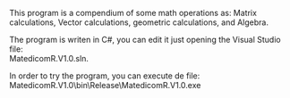 <p>This program is a compendium of some math operations as: Matrix calculations, Vector calculations, geometric calculations,
and Algebra.</p>

<p>The program is writen in C#, you can edit it just opening the Visual Studio file:<br/> MatedicomR.V1.0.sln.</p>

<p>In order to try the program, you can execute de file:<br/>MatedicomR.V1.0\bin\Release\MatedicomR.V1.0.exe</p>
